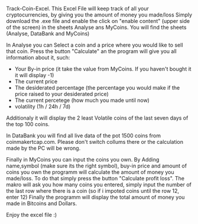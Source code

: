 Track-Coin-Excel.
This Excel File will keep track of all your cryptocurrencies, by giving you the amount of money you made/loss
Simply download the .exe file and enable the click on "enable content" (upper side of the screen) in the sheets Analyse ans MyCoins. You will find the sheets (Analyse, DataBank and MyCoins)

In Analyse you can Select a coin and a price where you would like to sell that coin.
Press the button "Calculate" an the program will give you all information about it, such:

  - Your By-in price (it take the value from MyCoins. If you haven't bought it it will display -1)
  - The current price
  - The desiderated percentage (the percentage you would make if the price raised to your desiderated price)
  - The current percetege (how much you made until now)
  - volatility (1h / 24h / 7d)

Additionaly it will display the 2 least Volatile coins of the last seven days of the top 100 coins.


In DataBank you will find all live data of the pot 1500 coins from coinmakertcap.com. Please don't switch collums there or the calculation made by the PC will be wrong.

Finally in MyCoins you can input the coins you own.
By Adding name,symbol (make sure its the right symbol), buy-in price and amount of coins you own
the programm will calculate the amount of money you made/loss. 
To do that simply press the button "Calculate profit loss". The makro will ask you how many coins you entered, 
simply input the number of the last row where there is a coin (so if i impoted coins until the row 12, enter 12)
Finally the programm will display the total amount of money you made in Bitcoins and Dollars.

Enjoy the excel file :)

